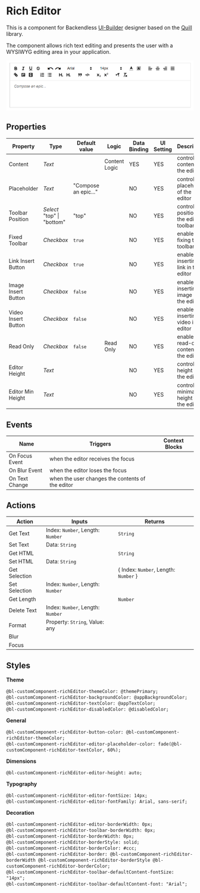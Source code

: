 # Rich Editor

This is a component for Backendless [UI-Builder](https://backendless.com/developers/#ui-builder) designer based on the
[Quill](https://quilljs.com/) library.

The component allows rich text editing and presents the user with a WYSIWYG editing area in your application.

<p align="center">
  <img src="./thumbnail.png" alt="main thumbnail" width="780"/>
</p>

## Properties

| Property            | Type                               | Default value        | Logic         | Data Binding | UI Setting | Description                                 |
|---------------------|------------------------------------|----------------------|---------------|--------------|------------|---------------------------------------------|
| Content             | *Text*                             |                      | Content Logic | YES          | YES        | controls the content of the editor          |
| Placeholder         | *Text*                             | "Compose an epic..." |               | NO           | YES        | controls the placeholder of the editor      |
| Toolbar Position    | *Select*  <br/> "top" \| "bottom"  | "top"                |               | NO           | YES        | controls the position of the editor toolbar |
| Fixed Toolbar       | *Checkbox*                         | `true`               |               | NO           | YES        | enables fixing the toolbar                  |
| Link Insert Button  | *Checkbox*                         | `true`               |               | NO           | YES        | enables inserting a link in the editor      |
| Image Insert Button | *Checkbox*                         | `false`              |               | NO           | YES        | enables inserting an image in the editor    |
| Video Insert Button | *Checkbox*                         | `false`              |               | NO           | YES        | enables inserting a video in the editor     |
| Read Only           | *Checkbox*                         | `false`              | Read Only     | NO           | YES        | enables read-only content in the editor     |
| Editor Height       | *Text*                             |                      |               | NO           | YES        | controls the height of the editor           |
| Editor Min Height   | *Text*                             |                      |               | NO           | YES        | controls the minimal height of the editor   |

## Events

| Name                | Triggers                                         | Context Blocks                             |
|---------------------|--------------------------------------------------|--------------------------------------------|
| On Focus Event      | when the editor receives the focus               |                                            |
| On Blur Event       | when the editor loses the focus                  |                                            |
| On Text Change      | when the user changes the contents of the editor |                                            |

## Actions

| Action        | Inputs                            | Returns                               |
|---------------|-----------------------------------|---------------------------------------|
| Get Text      | Index: `Number`, Length: `Number` | `String`                              |
| Set Text      | Data: `String`                    |                                       |
| Get HTML      |                                   | `String`                              |
| Set HTML      | Data: `String`                    |                                       |
| Get Selection |                                   | { Index: `Number`, Length: `Number` } |
| Set Selection | Index: `Number`, Length: `Number` |                                       |
| Get Length    |                                   | `Number`                              |
| Delete Text   | Index: `Number`, Length: `Number` |                                       |
| Format        | Property: `String`, Value: any    |                                       |
| Blur          |                                   |                                       |
| Focus         |                                   |                                       |

## Styles

**Theme**

````
@bl-customComponent-richEditor-themeColor: @themePrimary;
@bl-customComponent-richEditor-backgroundColor: @appBackgroundColor;
@bl-customComponent-richEditor-textColor: @appTextColor;
@bl-customComponent-richEditor-disabledColor: @disabledColor;
````

**General**

````
@bl-customComponent-richEditor-button-color: @bl-customComponent-richEditor-themeColor;
@bl-customComponent-richEditor-editor-placeholder-color: fade(@bl-customComponent-richEditor-textColor, 60%);
````

**Dimensions**

````
@bl-customComponent-richEditor-editor-height: auto;
````

**Typography**

````
@bl-customComponent-richEditor-editor-fontSize: 14px;
@bl-customComponent-richEditor-editor-fontFamily: Arial, sans-serif;
````

**Decoration**

````
@bl-customComponent-richEditor-editor-borderWidth: 0px;
@bl-customComponent-richEditor-toolbar-borderWidth: 0px;
@bl-customComponent-richEditor-borderWidth: 0px;
@bl-customComponent-richEditor-borderStyle: solid;
@bl-customComponent-richEditor-borderColor: #ccc;
@bl-customComponent-richEditor-border: @bl-customComponent-richEditor-borderWidth @bl-customComponent-richEditor-borderStyle @bl-customComponent-richEditor-borderColor;
@bl-customComponent-richEditor-toolbar-defaultContent-fontSize: "14px";
@bl-customComponent-richEditor-toolbar-defaultContent-font: "Arial";
````
